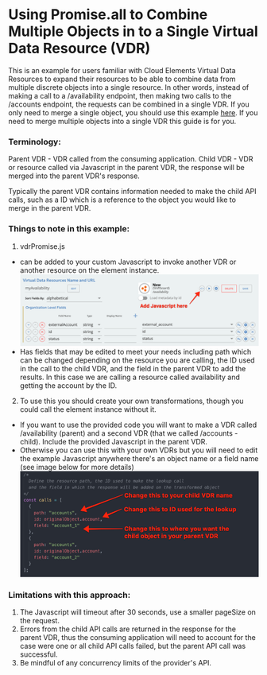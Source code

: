 # Using Promise.all to Combine Multiple Objects in to a Single Virtual Data Resource (VDR)
This is an example for users familiar with Cloud Elements Virtual Data Resources to expand their resources to be able to combine data from multiple discrete objects into a single resource. In other words, instead of making a call to a /availability endpoint, then making two calls to the /accounts endpoint, the requests can be combined in a single VDR. If you only need to merge a single object, you should use this example [here](https://github.com/CloudElementsOpenLabs/vdrs/tree/master/combining-objects). If you need to merge multiple objects into a single VDR this guide is for you.

### Terminology:
Parent VDR - VDR called from the consuming application.
Child VDR - VDR or resource called via Javascript in the parent VDR, the response will be merged into the parent VDR's response.

Typically the parent VDR contains information needed to make the child API calls, such as a ID which is a reference to the object you would like to merge in the parent VDR.

### Things to note in this example:
1. vdrPromise.js
  * can be added to your custom Javascript to invoke another VDR or another resource on the element instance.
![JavascriptField](addJavascript.png)
  * Has fields that may be edited to meet your needs including path which can be changed depending on the resource you are calling, the ID used in the call to the child VDR, and the field in the parent VDR to add the results. In this case we are calling a resource called availability and getting the account by the ID.
2. To use this you should create your own transformations, though you could call the element instance without it.
  * If you want to use the provided code you will want to make a VDR called /availability (parent) and a second VDR (that we called /accounts - child). Include the provided Javascript in the parent VDR.
  * Otherwise you can use this with your own VDRs but you will need to edit the example Javascript anywhere there's an object name or a field name (see image below for more details)
  ![JavascriptField](toChange.png)

### Limitations with this approach:
1. The Javascript will timeout after 30 seconds, use a smaller pageSize on the request.
2. Errors from the child API calls are returned in the response for the parent VDR, thus the consuming application will need to account for the case were one or all child API calls failed, but the parent API call was successful.
3. Be mindful of any concurrency limits of the provider's API.